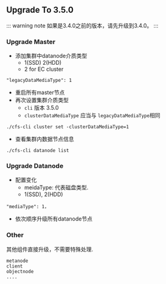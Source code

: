 ## Upgrade To 3.5.0

::: warning note
如果是3.4.0之前的版本，请先升级到3.4.0。
:::

### Upgrade Master

+ 添加集群中datanode介质类型
  + 1(SSD) 2(HDD)
  + 2 for EC cluster
```
"legacyDataMediaType": 1
```
+ 重启所有master节点
+ 再次设置集群介质类型
  + `cli` 版本 3.5.0
  + `clusterDataMediaType` 应当与 `legacyDataMediaType`相同
```
./cfs-cli cluster set -clusterDataMediaType=1
```
+ 查看集群内数据节点信息
```
./cfs-cli datanode list
```

### Upgrade Datanode
+ 配置变化
  + meidaType: 代表磁盘类型.
  + 1(SSD), 2(HDD)
```
"mediaType": 1，
```
+ 依次顺序升级所有datanode节点

### Other 
其他组件直接升级，不需要特殊处理.
```
metanode
client
objectnode
....
```
